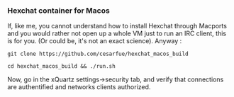 ### Hexchat container for Macos

If, like me, you cannot understand how to install Hexchat through Macports and you would rather not open up a whole VM just to run an IRC client, this is for you. (Or could be, it's not an exact science). Anyway : 
```
git clone https://github.com/cesarfue/hexchat_macos_build
```
```
cd hexchat_macos_build && ./run.sh
```

Now, go in the xQuartz settings->security tab, and verify that connections are authentified and networks clients authorized.


